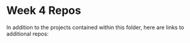 Week 4 Repos
=========

In addition to the projects contained within this folder, here are links to additional repos:

